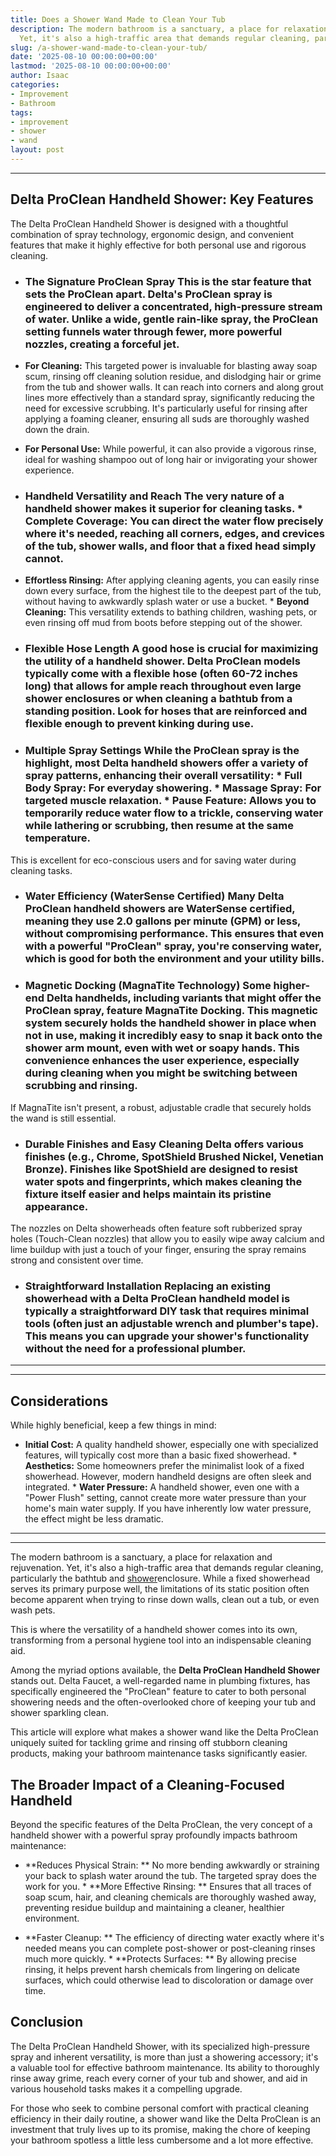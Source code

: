 ```yaml
---
title: Does a Shower Wand Made to Clean Your Tub
description: The modern bathroom is a sanctuary, a place for relaxation and rejuvenation.
  Yet, it's also a high-traffic area that demands regular cleaning, particularly...
slug: /a-shower-wand-made-to-clean-your-tub/
date: '2025-08-10 00:00:00+00:00'
lastmod: '2025-08-10 00:00:00+00:00'
author: Isaac
categories:
- Improvement
- Bathroom
tags:
- improvement
- shower
- wand
layout: post
---
```

---

## Delta ProClean Handheld Shower: Key Features
The Delta ProClean Handheld Shower is designed with a thoughtful combination of spray technology, ergonomic design, and convenient features that make it highly effective for both personal use and rigorous cleaning.

* ### **The Signature ProClean Spray** This is the star feature that sets the ProClean apart. Delta's ProClean spray is engineered to deliver a **concentrated, high-pressure stream of water**. Unlike a wide, gentle rain-like spray, the ProClean setting funnels water through fewer, more powerful nozzles, creating a forceful jet.

* **For Cleaning:** This targeted power is invaluable for blasting away soap scum, rinsing off cleaning solution residue, and dislodging hair or grime from the tub and shower walls. It can reach into corners and along grout lines more effectively than a standard spray, significantly reducing the need for excessive scrubbing. It's particularly useful for rinsing after applying a foaming cleaner, ensuring all suds are thoroughly washed down the drain.

* **For Personal Use:** While powerful, it can also provide a vigorous rinse, ideal for washing shampoo out of long hair or invigorating your shower experience.

* ### **Handheld Versatility and Reach** The very nature of a handheld shower makes it superior for cleaning tasks. * **Complete Coverage:** You can direct the water flow precisely where it's needed, reaching all corners, edges, and crevices of the tub, shower walls, and floor that a fixed head simply cannot.

* **Effortless Rinsing:** After applying cleaning agents, you can easily rinse down every surface, from the highest tile to the deepest part of the tub, without having to awkwardly splash water or use a bucket. * **Beyond Cleaning:** This versatility extends to bathing children, washing pets, or even rinsing off mud from boots before stepping out of the shower.

* ### **Flexible Hose Length** A good hose is crucial for maximizing the utility of a handheld shower. Delta ProClean models typically come with a flexible hose (often 60-72 inches long) that allows for ample reach throughout even large shower enclosures or when cleaning a bathtub from a standing position. Look for hoses that are reinforced and flexible enough to prevent kinking during use.

* ### **Multiple Spray Settings** While the ProClean spray is the highlight, most Delta handheld showers offer a variety of spray patterns, enhancing their overall versatility: * **Full Body Spray:** For everyday showering. * **Massage Spray:** For targeted muscle relaxation. * **Pause Feature:** Allows you to temporarily reduce water flow to a trickle, conserving water while lathering or scrubbing, then resume at the same temperature.
This is excellent for eco-conscious users and for saving water during cleaning tasks.

* ### **Water Efficiency (WaterSense Certified)** Many Delta ProClean handheld showers are **WaterSense certified**, meaning they use 2.0 gallons per minute (GPM) or less, without compromising performance. This ensures that even with a powerful "ProClean" spray, you're conserving water, which is good for both the environment and your utility bills.

* ### **Magnetic Docking (MagnaTite Technology)** Some higher-end Delta handhelds, including variants that might offer the ProClean spray, feature **MagnaTite Docking**. This magnetic system securely holds the handheld shower in place when not in use, making it incredibly easy to snap it back onto the shower arm mount, even with wet or soapy hands. This convenience enhances the user experience, especially during cleaning when you might be switching between scrubbing and rinsing.
If MagnaTite isn't present, a robust, adjustable cradle that securely holds the wand is still essential.

* ### **Durable Finishes and Easy Cleaning** Delta offers various finishes (e.g., Chrome, SpotShield Brushed Nickel, Venetian Bronze). Finishes like **SpotShield** are designed to resist water spots and fingerprints, which makes cleaning the fixture itself easier and helps maintain its pristine appearance.
The nozzles on Delta showerheads often feature soft rubberized spray holes (Touch-Clean nozzles) that allow you to easily wipe away calcium and lime buildup with just a touch of your finger, ensuring the spray remains strong and consistent over time.

* ### **Straightforward Installation** Replacing an existing showerhead with a Delta ProClean handheld model is typically a straightforward DIY task that requires minimal tools (often just an adjustable wrench and plumber's tape). This means you can upgrade your shower's functionality without the need for a professional plumber.
---
---

## Considerations
While highly beneficial, keep a few things in mind:

* **Initial Cost:** A quality handheld shower, especially one with specialized features, will typically cost more than a basic fixed showerhead. * **Aesthetics:** Some homeowners prefer the minimalist look of a fixed showerhead. However, modern handheld designs are often sleek and integrated. * **Water Pressure:** A handheld shower, even one with a "Power Flush" setting, cannot create more water pressure than your home's main water supply.
If you have inherently low water pressure, the effect might be less dramatic.
---
---

The modern bathroom is a sanctuary, a place for relaxation and rejuvenation. Yet, it's also a high-traffic area that demands regular cleaning, particularly the bathtub and [shower](https://pestpolicy.com/a-shower-wand-made-to-clean-your-tub/)enclosure. While a fixed showerhead serves its primary purpose well, the limitations of its static position often become apparent when trying to rinse down walls, clean out a tub, or even wash pets.

This is where the versatility of a handheld shower comes into its own, transforming from a personal hygiene tool into an indispensable cleaning aid.

Among the myriad options available, the **Delta ProClean Handheld Shower** stands out. Delta Faucet, a well-regarded name in plumbing fixtures, has specifically engineered the "ProClean" feature to cater to both personal showering needs and the often-overlooked chore of keeping your tub and shower sparkling clean.

This article will explore what makes a shower wand like the Delta ProClean uniquely suited for tackling grime and rinsing off stubborn cleaning products, making your bathroom maintenance tasks significantly easier.

##  The Broader Impact of a Cleaning-Focused Handheld

Beyond the specific features of the Delta ProClean, the very concept of a handheld shower with a powerful spray profoundly impacts bathroom maintenance:

* **Reduces Physical Strain: ** No more bending awkwardly or straining your back to splash water around the tub. The targeted spray does the work for you. * **More Effective Rinsing: ** Ensures that all traces of soap scum, hair, and cleaning chemicals are thoroughly washed away, preventing residue buildup and maintaining a cleaner, healthier environment.

* **Faster Cleanup: ** The efficiency of directing water exactly where it's needed means you can complete post-shower or post-cleaning rinses much more quickly. * **Protects Surfaces: ** By allowing precise rinsing, it helps prevent harsh chemicals from lingering on delicate surfaces, which could otherwise lead to discoloration or damage over time.

##  Conclusion

The Delta ProClean Handheld Shower, with its specialized high-pressure spray and inherent versatility, is more than just a showering accessory; it's a valuable tool for effective bathroom maintenance. Its ability to thoroughly rinse away grime, reach every corner of your tub and shower, and aid in various household tasks makes it a compelling upgrade.

For those who seek to combine personal comfort with practical cleaning efficiency in their daily routine, a shower wand like the Delta ProClean is an investment that truly lives up to its promise, making the chore of keeping your bathroom spotless a little less cumbersome and a lot more effective.